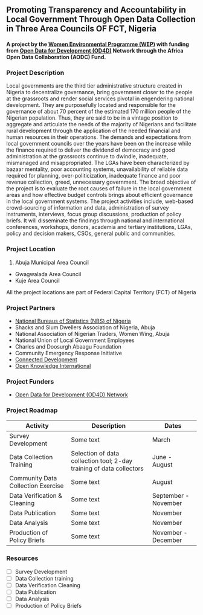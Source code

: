 ## Promoting Transparency and Accountability in Local Government Through Open Data Collection in Three Area Councils OF FCT, Nigeria

#### A project by the [Women Environmental Programme (WEP)](www.wepnigeria.net) with funding from [Open Data for Development (OD4D)](www.od4d,com) Network through the Africa Open Data Collaboration (AODC) Fund.




### Project Description
Local governments are the third tier administrative structure created in Nigeria to decentralize governance, bring government closer to the people at the grassroots and render social services pivotal in engendering national development. They are purposefully located and responsible for the governance of about 70 percent of the estimated 170 million people of the Nigerian population. Thus, they are said to be in a vintage position to aggregate and articulate the needs of the majority of Nigerians and facilitate rural development through the application of the needed financial and human resources in their operations. The demands and expectations from local government councils over the years have been on the increase while the finance required to deliver the dividend of democracy and good administration at the grassroots continue to dwindle, inadequate, mismanaged and misappropriated. The LGAs have been characterized by bazaar mentality, poor accounting systems, unavailability of reliable data required for planning, over-politicization, inadequate finance and poor revenue collection, greed, unnecessary government. The broad objective of the project is to evaluate the root causes of failure in the local government areas and how effective budget controls brings about efficient governance in the local government systems. The project activities include, web-based crowd-sourcing of information and data, administration of survey instruments, interviews, focus group discussions, production of policy briefs. It will disseminate the findings through national and international conferences, workshops, donors, academia and tertiary institutions, LGAs, policy and decision makers, CSOs, general public and communities.

### Project Location
1. Abuja Municipal Area Council
- Gwagwalada Area Council
- Kuje Area Council

All the project locations are part of Federal Capital Territory (FCT) of Nigeria

### Project Partners

- [National Bureaus of Statistics (NBS) of Nigeria](http://www.nigerianstat.gov.ng)
- Shacks and Slum Dwellers Association of Nigeria, Abuja
- National Association of Nigerian Traders, Women Wing, Abuja
- National Union of Local Government Employees
- Charles and Doosurgh Abaagu Foundation
- Community Emergency Response Initiative
- [Connected Development](www.connecteddevelopment.org)
- [Open Knowledge International](www.okfn.org)

### Project Funders

- [Open Data for Development (OD4D) Network](www.od4d.com)

### Project Roadmap
Activity       | Description    |    Dates
-------------- | -------------- | -------
Survey Development | Some text | March
Data Collection Training | Selection of data collection tool;  2-day training of data collectors | June - August
Community Data Collection Exercise| Some text | August
Data Verification & Cleaning | Some text | September - November
Data Publication | Some text | November
Data Analysis | Some text | November
Production of Policy Briefs | Some text | November - December

### Resources
- [ ] Survey Development
- [ ] Data Collection training
- [ ] Data Verification Cleaning
- [ ] Data Publication
- [ ] Data Analysis
- [ ] Production of Policy Briefs
